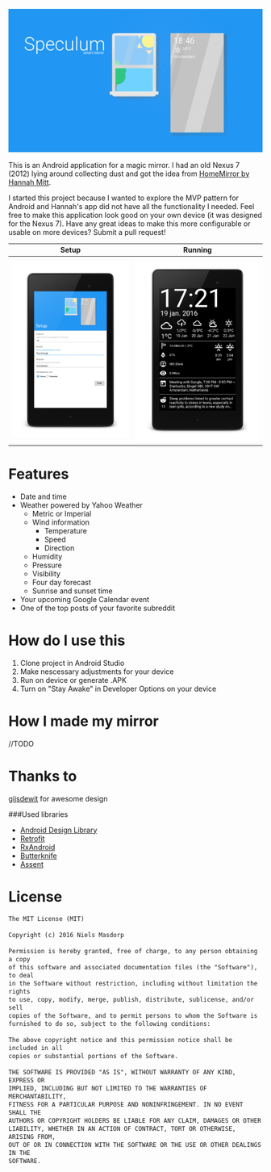 ![alt tag](https://github.com/NielsMasdorp/Speculum-Android/blob/master/app/src/main/assets/Speculum_promo.jpg)

This is an Android application for a magic mirror.
I had an old Nexus 7 (2012) lying around collecting dust and got the idea from [HomeMirror by Hannah Mitt](https://github.com/HannahMitt/HomeMirror).

I started this project because I wanted to explore the MVP pattern for Android and Hannah's app did not have all the functionality I needed. Feel free to make this application look good on your own device (it was designed for the Nexus 7). Have any great ideas to make this more configurable or usable on more devices? 
Submit a pull request!

Setup            |  Running
:-------------------------:|:-------------------------:
![alt tag](https://github.com/NielsMasdorp/Speculum-Android/blob/master/app/src/main/assets/Screenshot_2016-01-20-23-24-13_framed.png)  |  ![alt tag](https://github.com/NielsMasdorp/Speculum-Android/blob/master/app/src/main/assets/Screenshot_2016-01-19-17-21-46_framed.png)

Features
====
* Date and time
* Weather powered by Yahoo Weather
  * Metric or Imperial
  * Wind information
    * Temperature
    * Speed
    * Direction
  * Humidity
  * Pressure
  * Visibility
  * Four day forecast
  * Sunrise and sunset time
* Your upcoming Google Calendar event
* One of the top posts of your favorite subreddit

How do I use this
====

1. Clone project in Android Studio
2. Make nescessary adjustments for your device
3. Run on device or generate .APK
4. Turn on "Stay Awake" in Developer Options on your device

How I made my mirror
====
//TODO

Thanks to
====

[gijsdewit](https://github.com/gijsdewit) for awesome design

###Used libraries
* [Android Design Library](http://developer.android.com/tools/support-library/index.html)
* [Retrofit](https://github.com/square/retrofit)
* [RxAndroid](https://github.com/ReactiveX/RxAndroid)
* [Butterknife](https://github.com/JakeWharton/butterknife)
* [Assent](https://github.com/afollestad/assent)

License
====
```
The MIT License (MIT)

Copyright (c) 2016 Niels Masdorp

Permission is hereby granted, free of charge, to any person obtaining a copy
of this software and associated documentation files (the "Software"), to deal
in the Software without restriction, including without limitation the rights
to use, copy, modify, merge, publish, distribute, sublicense, and/or sell
copies of the Software, and to permit persons to whom the Software is
furnished to do so, subject to the following conditions:

The above copyright notice and this permission notice shall be included in all
copies or substantial portions of the Software.

THE SOFTWARE IS PROVIDED "AS IS", WITHOUT WARRANTY OF ANY KIND, EXPRESS OR
IMPLIED, INCLUDING BUT NOT LIMITED TO THE WARRANTIES OF MERCHANTABILITY,
FITNESS FOR A PARTICULAR PURPOSE AND NONINFRINGEMENT. IN NO EVENT SHALL THE
AUTHORS OR COPYRIGHT HOLDERS BE LIABLE FOR ANY CLAIM, DAMAGES OR OTHER
LIABILITY, WHETHER IN AN ACTION OF CONTRACT, TORT OR OTHERWISE, ARISING FROM,
OUT OF OR IN CONNECTION WITH THE SOFTWARE OR THE USE OR OTHER DEALINGS IN THE
SOFTWARE.
```

